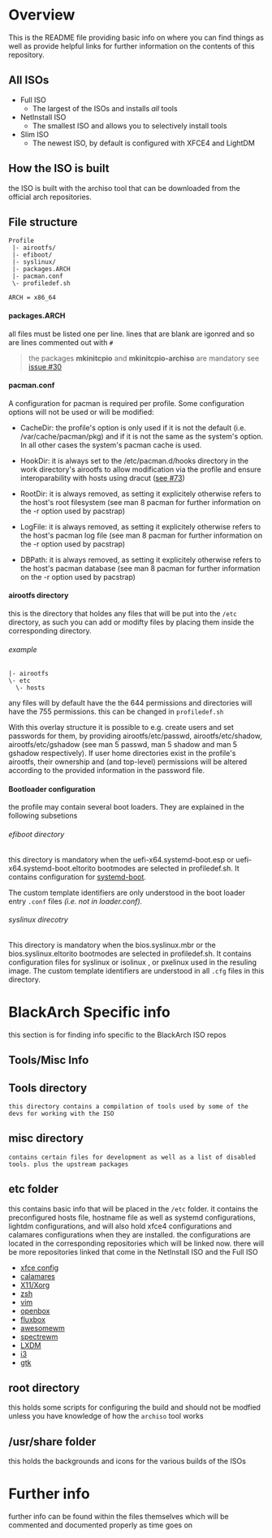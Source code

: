 # Overview
This is the README file providing basic info on where you can find things as well as provide helpful links for further information on the contents of this repository.

## All ISOs
* Full ISO
  *  The largest of the ISOs and installs *all* tools
* NetInstall ISO
  *  The smallest ISO and allows you to selectively install tools
* Slim ISO
  *   The newest ISO, by default is configured with XFCE4 and LightDM

## How the ISO is built
the ISO is built with the archiso tool that can be downloaded from the official arch repositories.

## File structure
```
Profile
 |- airootfs/
 |- efiboot/
 |- syslinux/
 |- packages.ARCH
 |- pacman.conf
 \- profiledef.sh
 
ARCH = x86_64
```

#### packages.ARCH 
all files must be listed one per line. lines that are blank are igonred and so are lines commented out with `#`
> the packages **mkinitcpio** and **mkinitcpio-archiso** are mandatory see [issue #30](https://gitlab.archlinux.org/archlinux/archiso/-/issues/30)

#### pacman.conf
A configuration for pacman is required per profile.
Some configuration options will not be used or will be modified:


* CacheDir: the profile's option is only used if it is not the default (i.e. /var/cache/pacman/pkg) and if it is
    not the same as the system's option. In all other cases the system's pacman cache is used.

* HookDir: it is always set to the /etc/pacman.d/hooks directory in the work directory's airootfs to allow
    modification via the profile and ensure interoparability with hosts using dracut ([see #73](https://gitlab.archlinux.org/archlinux/archiso/-/issues/73))

* RootDir: it is always removed, as setting it explicitely otherwise refers to the host's root filesystem (see
    man 8 pacman for further information on the -r option used by pacstrap)

* LogFile: it is always removed, as setting it explicitely otherwise refers to the host's pacman log file (see
    man 8 pacman for further information on the -r option used by pacstrap)

* DBPath: it is always removed, as setting it explicitely otherwise refers to the host's pacman database (see
    man 8 pacman for further information on the -r option used by pacstrap)
    
#### airootfs directory
this is the directory that holdes any files that will be put into the `/etc` directory, as such you can add or modifty files by placing them inside the 
corresponding directory. 
###### example
```
|- airootfs
\- etc
  \- hosts
```

any files will by default have the the 644 permissions and directories will have the 755 permissions. this can be changed in `profiledef.sh`

With this overlay structure it is possible to e.g. create users and set passwords for them, by providing
airootfs/etc/passwd, airootfs/etc/shadow, airootfs/etc/gshadow (see man 5 passwd, man 5 shadow and man 5
gshadow respectively).
If user home directories exist in the profile's airootfs, their ownership and (and top-level) permissions will be
altered according to the provided information in the password file.

#### Bootloader configuration
the profile may contain several boot loaders. They are explained in the following subsetions

###### efiboot directory
this directory is mandatory when the uefi-x64.systemd-boot.esp or uefi-x64.systemd-boot.eltorito bootmodes are
selected in profiledef.sh. It contains configuration for [systemd-boot](https://www.freedesktop.org/wiki/Software/systemd/systemd-boot/).

The custom template identifiers are only understood in the boot loader entry `.conf` files *(i.e. not in
loader.conf).*


###### syslinux direcotry
This directory is mandatory when the bios.syslinux.mbr or the bios.syslinux.eltorito bootmodes are selected in
profiledef.sh.
It contains configuration files for syslinux or isolinux , or pxelinux used in the resuling image.
The custom template identifiers are understood in all `.cfg` files in this directory.


# BlackArch Specific info
this section is for finding info specific to the BlackArch ISO repos

## Tools/Misc Info
  ## Tools directory
    this directory contains a compilation of tools used by some of the devs for working with the ISO

  ## misc directory
    contains certain files for development as well as a list of disabled tools. plus the upstream packages
    
## etc folder
  this contains basic info that will be placed in the `/etc` folder. it contains the preconfigured hosts file, hostname file as well as systemd configurations, 
   lightdm configurations, and will also hold xfce4 configurations and calamares configurations when they are installed. the configurations are located in the corresponding
   repositories which will be linked now. there will be more repositories linked that come in the NetInstall ISO and the Full ISO
   
   - [xfce config](https://github.com/BlackArch/blackarch-config-xfce)
   - [calamares](https://github.com/BlackArch/blackarch-config-calamares)
   - [X11/Xorg](https://github.com/BlackArch/blackarch-config-x11)
   - [zsh](https://github.com/BlackArch/blackarch-config-zsh)
   - [vim](https://github.com/BlackArch/blackarch-config-vim)
   - [openbox](https://github.com/BlackArch/blackarch-config-openbox)
   - [fluxbox](https://github.com/BlackArch/blackarch-config-fluxbox)
   - [awesomewm](https://github.com/BlackArch/blackarch-config-awesome)
   - [spectrewm](https://github.com/BlackArch/blackarch-config-spectrwm)
   - [LXDM](https://github.com/BlackArch/blackarch-config-lxdm)
   - [i3](https://github.com/BlackArch/blackarch-config-i3)
   - [gtk](https://github.com/BlackArch/blackarch-config-gtk)

## root directory
this holds some scripts for configuring the build and should not be modfied unless you have knowledge of how the `archiso` tool works

## /usr/share folder
this holds the backgrounds and icons for the various builds of the ISOs

# Further info
further info can be found within the files themselves which will be commented and documented properly as time goes on
